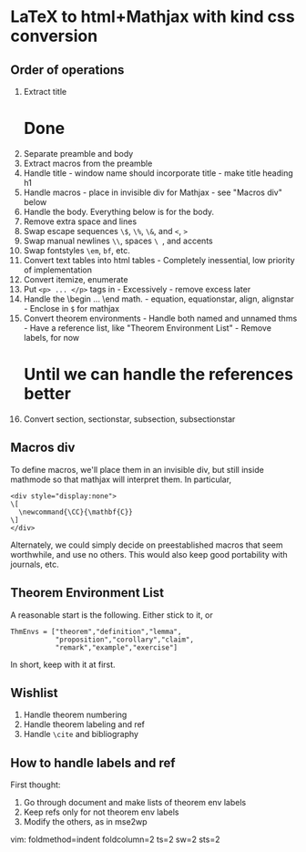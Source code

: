 
LaTeX to html+Mathjax with kind css conversion
==============================================

Order of operations
-------------------
  1. Extract title
      # Done
  2. Separate preamble and body
  3. Extract macros from the preamble
  4. Handle title
    - window name should incorporate title
    - make title heading h1
  5. Handle macros
    - place in invisible div for Mathjax
    - see "Macros div" below
  6. Handle the body. Everything below is for the body.
  7. Remove extra space and lines
  8. Swap escape sequences `\$`, `\%`, `\&`, and `<`, `>`
  9. Swap manual newlines `\\`, spaces `\ `, and accents
  10. Swap fontstyles `\em`, `bf`, etc.
  11. Convert text tables into html tables
    - Completely inessential, low priority of implementation
  12. Convert itemize, enumerate
  13. Put `<p> ... </p>` tags in
    - Excessively - remove excess later
  14. Handle the \begin ... \end math.
    - equation, equationstar, align, alignstar
    - Enclose in `$` for mathjax
  15. Convert theorem environments
    - Handle both named and unnamed thms
    - Have a reference list, like "Theorem Environment List"
    - Remove labels, for now
      # Until we can handle the references better
  16. Convert section, sectionstar, subsection, subsectionstar


Macros div
----------
To define macros, we'll place them in an invisible div, but
still inside mathmode so that mathjax will interpret them.
In particular,

    <div style="display:none">
    \[
      \newcommand{\CC}{\mathbf{C}}
    \]
    </div>

Alternately, we could simply decide on preestablished macros
that seem worthwhile, and use no others. This would also keep
good portability with journals, etc.


Theorem Environment List
------------------------
A reasonable start is the following. Either stick to it, or

    ThmEnvs = ["theorem","definition","lemma",
               "proposition","corollary","claim",
               "remark","example","exercise"]

In short, keep with it at first.


Wishlist
--------
  1. Handle theorem numbering
  2. Handle theorem labeling and ref
  3. Handle `\cite` and bibliography


How to handle labels and ref
----------------------------
First thought:
  1. Go through document and make lists of theorem env labels
  2. Keep refs only for not theorem env labels
  3. Modify the others, as in mse2wp


vim: foldmethod=indent foldcolumn=2 ts=2 sw=2 sts=2
